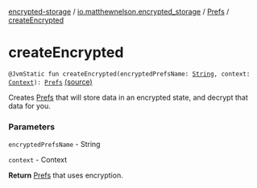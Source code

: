 [encrypted-storage](../../index.md) / [io.matthewnelson.encrypted_storage](../index.md) / [Prefs](index.md) / [createEncrypted](./create-encrypted.md)

# createEncrypted

`@JvmStatic fun createEncrypted(encryptedPrefsName: `[`String`](https://kotlinlang.org/api/latest/jvm/stdlib/kotlin/-string/index.html)`, context: `[`Context`](https://developer.android.com/reference/android/content/Context.html)`): `[`Prefs`](index.md) [(source)](https://github.com/05nelsonm/encrypted-storage/blob/master/encrypted-storage/src/main/java/io/matthewnelson/encrypted_storage/Prefs.kt#L67)

Creates [Prefs](index.md) that will store data in an encrypted state, and decrypt
that data for you.

### Parameters

`encryptedPrefsName` - String

`context` - Context

**Return**
[Prefs](index.md) that uses encryption.

